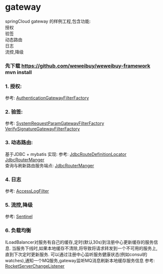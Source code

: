 # gateway
  springCloud gateway 的样例工程,包含功能:   
 授权  
 验签  
 动态路由  
 日志  
 流控,降级  

### 先下载 https://github.com/weweibuy/weweibuy-framework  mvn install
 
### 1. 授权:
  参考: [AuthenticationGatewayFilterFactory](gateway-filter/src/main/java/com/weweibuy/gateway/route/filter/authorization/AuthenticationGatewayFilterFactory.java)

 
### 2. 验签:
  参考: [SystemRequestParamGatewayFilterFactory](gateway-filter/src/main/java/com/weweibuy/gateway/route/filter/sign/SystemRequestParamGatewayFilterFactory.java)
        [VerifySignatureGatewayFilterFactory](gateway-filter/src/main/java/com/weweibuy/gateway/route/filter/sign/VerifySignatureGatewayFilterFactory.java)

### 3. 动态路由:
  基于JDBC + mybatis 实现:
  参考: [JdbcRouteDefinitionLocator](gateway-route/src/main/java/com/weweibuy/gateway/route/dynamic/JdbcRouteDefinitionLocator.java)  
        [JdbcRouterManger](gateway-route/src/main/java/com/weweibuy/gateway/route/dynamic/JdbcRouterManger.java)  
  查询与刷新路由服务端点:
      [JdbcRouterManger](gateway-route/src/main/java/com/weweibuy/gateway/route/endpoint/RouteManagerEndpoint.java)  

### 4. 日志
  参考: [AccessLogFilter](gateway-filter/src/main/java/com/weweibuy/gateway/route/filter/record/AccessLogFilter.java)

### 5. 流控,降级
  参考: [Sentinel](https://github.com/alibaba/Sentinel/wiki/%E7%BD%91%E5%85%B3%E9%99%90%E6%B5%81)

### 6. 负载均衡
  ILoadBalancer对服务有自己的缓存,定时(默认30s)到注册中心更新缓存的服务信息. 当服务下线时,如果本地缓存不清除,将导致将请求转发到一个不可用的服务上,直到下次定时更新服务.
  可以通过注册中心监听服务健康状态(例如consul的watches),通知一个MQ服务,gateway监听MQ消息刷新本地缓存服务信息
  参考:  [RocketServerChangeListener](gateway-lb/src/main/java/com/weweibuy/gateway/lb/mq/RocketServerChangeListener.java)  

   
